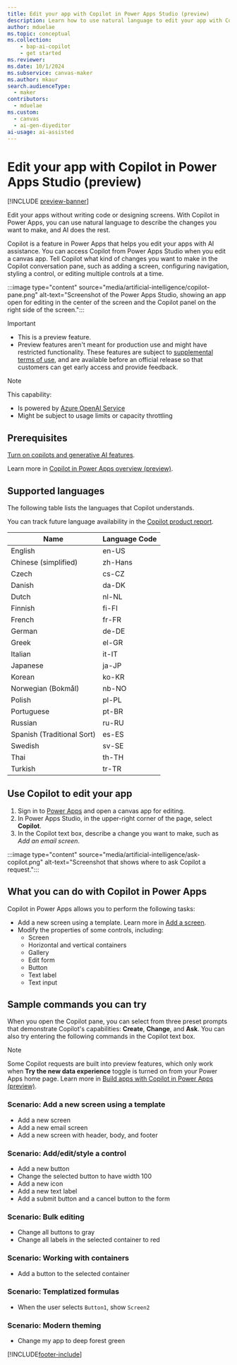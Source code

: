 ```yaml
---
title: Edit your app with Copilot in Power Apps Studio (preview)
description: Learn how to use natural language to edit your app with Copilot, an AI assistant that helps you make changes to your app in Power Apps Studio.
author: mduelae
ms.topic: conceptual
ms.collection: 
    - bap-ai-copilot
    - get started
ms.reviewer: 
ms.date: 10/1/2024
ms.subservice: canvas-maker
ms.author: mkaur
search.audienceType: 
  - maker
contributors:
  - mduelae
ms.custom:
  - canvas
  - ai-gen-diyeditor
ai-usage: ai-assisted
---
```


# Edit your app with Copilot in Power Apps Studio (preview)

[!INCLUDE [preview-banner](~/../shared-content/shared/preview-includes/preview-banner.md)]

Edit your apps without writing code or designing screens. With Copilot in Power Apps, you can use natural language to describe the changes you want to make, and AI does the rest.

Copilot is a feature in Power Apps that helps you edit your apps with AI assistance. You can access Copilot from Power Apps Studio when you edit a canvas app. Tell Copilot what kind of changes you want to make in the Copilot conversation pane, such as adding a screen, configuring navigation, styling a control, or editing multiple controls at a time.

:::image type="content" source="media/artificial-intelligence/copilot-pane.png" alt-text="Screenshot of the Power Apps Studio, showing an app open for editing in the center of the screen and the Copilot panel on the right side of the screen.":::

> [!IMPORTANT]
>
> - This is a preview feature.
> - Preview features aren't meant for production use and might have restricted functionality. These features are subject to [supplemental terms of use](https://go.microsoft.com/fwlink/?linkid=2189520), and are available before an official release so that customers can get early access and provide feedback.

> [!NOTE]
>
> This capability:
>
> - Is powered by [Azure OpenAI Service](/azure/cognitive-services/openai/overview)
> - Might be subject to usage limits or capacity throttling

## Prerequisites

[Turn on copilots and generative AI features](/power-platform/admin/geographical-availability-copilot#turn-on-copilots-and-generative-ai-features-1).

Learn more in [Copilot in Power Apps overview (preview)](ai-overview.md).

## Supported languages

The following table lists the languages that Copilot understands.

You can track future language availability in the [Copilot product report](https://releaseplans.microsoft.com/en-US/availability-reports/?report=copilotproductreport).

| **Name**                           | **Language Code** |
|------------------------------------|-------------------|
| English                            | en-US             |
| Chinese (simplified)               | zh-Hans           |
| Czech                              | cs-CZ             |
| Danish                             | da-DK             |
| Dutch                              | nl-NL             |
| Finnish                            | fi-FI             |
| French                             | fr-FR             |
| German                             | de-DE             |
| Greek                              | el-GR             |
| Italian                            | it-IT             |
| Japanese                           | ja-JP             |
| Korean                             | ko-KR             |
| Norwegian (Bokmål)                 | nb-NO             |
| Polish                             | pl-PL             |
| Portuguese                         | pt-BR             |
| Russian                            | ru-RU             |
| Spanish (Traditional Sort)         | es-ES             |
| Swedish                            | sv-SE             |
| Thai                               | th-TH             |
| Turkish                            | tr-TR             |

## Use Copilot to edit your app

1. Sign in to [Power Apps](https://make.powerapps.com) and open a canvas app for editing.
1. In Power Apps Studio, in the upper-right corner of the page, select **Copilot**.
1. In the Copilot text box, describe a change you want to make, such as  *Add an email screen*.

:::image type="content" source="media/artificial-intelligence/ask-copilot.png" alt-text="Screenshot that shows where to ask Copilot a request.":::

## What you can do with Copilot in Power Apps

Copilot in Power Apps allows you to perform the following tasks:

- Add a new screen using a template. Learn more in [Add a screen](add-screen-context-variables.md).
- Modify the properties of some controls, including:
  - Screen
  - Horizontal and vertical containers
  - Gallery
  - Edit form
  - Button
  - Text label
  - Text input

## Sample commands you can try

When you open the Copilot pane, you can select from three preset prompts that demonstrate Copilot's capabilities: **Create**, **Change**, and **Ask**. You can also try entering the following commands in the Copilot text box.

> [!NOTE]
>
> Some Copilot requests are built into preview features, which only work when **Try the new data experience** toggle is turned on from your Power Apps home page. Learn more in [Build apps with Copilot in Power Apps (preview)](ai-conversations-create-app.md#prerequisites-for-the-preview-version).

### Scenario: Add a new screen using a template

- Add a new screen
- Add a new email screen
- Add a new screen with header, body, and footer

### Scenario: Add/edit/style a control

- Add a new button
- Change the selected button to have width 100
- Add a new icon
- Add a new text label
- Add a submit button and a cancel button to the form

### Scenario: Bulk editing

- Change all buttons to gray
- Change all labels in the selected container to red

### Scenario: Working with containers

- Add a button to the selected container

### Scenario: Templatized formulas

- When the user selects `Button1`, show `Screen2`

### Scenario: Modern theming

- Change my app to deep forest green

[!INCLUDE[footer-include](../../includes/footer-banner.md)]
